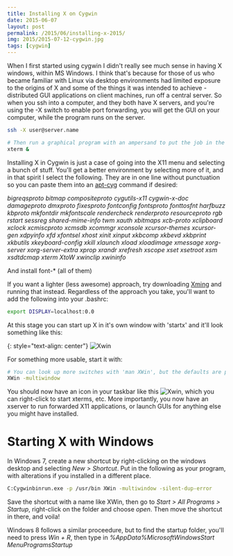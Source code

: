 ```yaml
---
title: Installing X on Cygwin
date: 2015-06-07
layout: post
permalink: /2015/06/installing-x-2015/
img: 2015/2015-07-12-cygwin.jpg
tags: [cygwin]
---
```

When I first started using cygwin I didn't really see much sense in having X windows, within MS Windows. I think that's because for those of us who became familiar with Linux via desktop environments had limited exposure to the origins of X and some of the things it was intended to achieve - distributed GUI applications on client machines, run off a central server. So when you ssh into a computer, and they both have X servers, and you're using the -X switch to enable port forwarding, you will get the GUI on your computer, while the program runs on the server.

``` sh
ssh -X user@server.name

# Then run a graphical program with an ampersand to put the job in the background.
xterm &
```

Installing X in Cygwin is just a case of going into the X11 menu and selecting a bunch of stuff. You'll get a better environment by selecting more of it, and in that spirit I select the following. They are in one line without punctuation so you can paste them into an [apt-cyg](https://github.com/transcode-open/apt-cyg) command if desired:

*bigreqsproto bitmap compositeproto cygutils-x11 cygwin-x-doc damageproto dmxproto fixesproto fontconfig fontsproto fonttosfnt harfbuzz kbproto mkfontdir mkfontscale rendercheck renderproto resourceproto rgb rstart sessreg shared-mime-info twm xauth xbitmaps xcb-proto xclipboard xclock xcmiscproto xcmsdb xcommgr xconsole xcursor-themes xcursor-gen xdpyinfo xfd xfontsel xhost xinit xinput xkbcomp xkbevd xkbprint xkbutils xkeyboard-config xkill xlaunch xload xloadimage xmessage xorg-server xorg-server-extra xprop xrandr xrefresh xscope xset xsetroot xsm xsdtdcmap xterm XtoW xwinclip xwininfo*

And install font-* (all of them)

If you want a lighter (less awesome) approach, try downloading [Xming](http://sourceforge.net/projects/xming/) and running that instead. Regardless of the approach you take, you'll want to add the following into your .bashrc:

``` sh
export DISPLAY=localhost:0.0
```

At this stage you can start up X in it's own window with 'startx' and it'll look something like this:

{: style="text-align: center"}
![Xwin]({{site.baseurl}}/assets/img/2015/2016-06-07-xwin.jpg)

For something more usable, start it with:

``` sh
# You can look up more switches with 'man XWin', but the defaults are pretty good
XWin -multiwindow
```

You should now have an icon in your taskbar like this ![Xwin]({{site.baseurl}}/assets/img/2015/2016-06-07-xicon.png), which you can right-click to start xterms, etc. More importantly, you now have an xserver to run forwarded X11 applications, or launch GUIs for anything else you might have installed.

# Starting X with Windows
In Windows 7, create a new shortcut by right-clicking on the windows desktop and selecting *New > Shortcut*. Put in the following as your program, with alterations if you installed in a different place.

``` sh
C:Cygwinbinrun.exe -p /usr/bin XWin -multiwindow -silent-dup-error
```

Save the shortcut with a name like XWin, then go to *Start > All Programs > Startup*, right-click on the folder and choose *open*. Then move the shortcut in there, and voila!

Windows 8 follows a similar proceedure, but to find the startup folder, you'll need to press *Win + R*, then type in *%AppData%MicrosoftWindowsStart MenuProgramsStartup*
